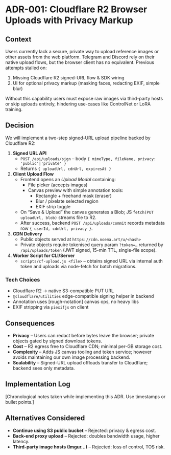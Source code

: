 # ADR-001: Cloudflare R2 Browser Uploads with Privacy Markup

## Context
Users currently lack a secure, private way to upload reference images or other assets from the web platform.  Telegram and Discord rely on their native upload flows, but the browser client has no equivalent.  Previous attempts stalled on:
1. Missing Cloudflare R2 signed-URL flow & SDK wiring
2. UI for optional privacy markup (masking faces, redacting EXIF, simple blur)

Without this capability users must expose raw images via third-party hosts or skip uploads entirely, hindering use-cases like ControlNet or LoRA training.

## Decision
We will implement a two-step signed-URL upload pipeline backed by Cloudflare R2:

1. **Signed URL API**  
   * `POST /api/uploads/sign` – body `{ mimeType, fileName, privacy: 'public'|'private' }`  
   * Returns `{ uploadUrl, cdnUrl, expiresAt }`
2. **Client Upload Flow**  
   * Frontend opens an *Upload Modal* containing:  
     * File picker (accepts images)  
     * Canvas preview with simple annotation tools:  
       * Rectangle + freehand mask (eraser)  
       * Blur / pixelate selected region  
       * EXIF strip toggle  
   * On “Save & Upload” the canvas generates a Blob; JS `fetch(PUT uploadUrl, blob)` streams file to R2.  
   * After success, backend `POST /api/uploads/commit` records metadata row `{ userId, cdnUrl, privacy }`.
3. **CDN Delivery**  
   * Public objects served at `https://cdn.noema.art/u/<hash>`  
   * Private objects require tokenised query param `?token=…` returned by `/api/uploads/token` (JWT signed, 15-min TTL, single-file scope).
4. **Worker Script for CLI/Server**  
   * `scripts/cf-upload.js <file>` – obtains signed URL via internal auth token and uploads via node-fetch for batch migrations.

### Tech Choices
* Cloudflare R2 → native S3-compatible PUT URL
* `@cloudflare/utilities` edge-compatible signing helper in backend
* Annotation uses [rough-notation] canvas ops, no heavy libs
* EXIF stripping via `piexifjs` on client

## Consequences
+ **Privacy** – Users can redact before bytes leave the browser; private objects gated by signed download tokens.
+ **Cost** – R2 egress free to Cloudflare CDN; minimal per-GB storage cost.
+ **Complexity** – Adds JS canvas tooling and token service; however avoids maintaining our own image processing backend.
+ **Scalability** – Signed-URL upload offloads transfer to Cloudflare; backend sees only metadata.

## Implementation Log
[Chronological notes taken while implementing this ADR.  Use timestamps or bullet points.]

## Alternatives Considered
* **Continue using S3 public bucket** – Rejected: privacy & egress cost.
* **Back-end proxy upload** – Rejected: doubles bandwidth usage, higher latency.
* **Third-party image hosts (Imgur…)** – Rejected: loss of control, TOS risk.
